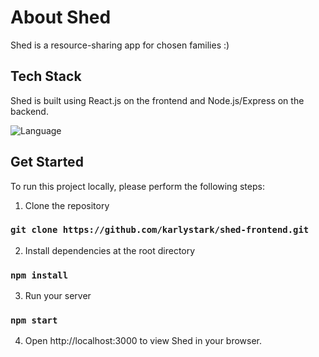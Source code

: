 # About Shed 

Shed is a resource-sharing app for chosen families :) 

## Tech Stack

Shed is built using React.js on the frontend and Node.js/Express on the backend. 

![Language](https://img.shields.io/badge/React-20232A?style=for-the-badge&logo=react&logoColor=61DAFB)


## Get Started

To run this project locally, please perform the following steps:

1. Clone the repository

### `git clone https://github.com/karlystark/shed-frontend.git`

2. Install dependencies at the root directory

### `npm install`

3. Run your server

### `npm start`

4. Open http://localhost:3000 to view Shed in your browser. 

